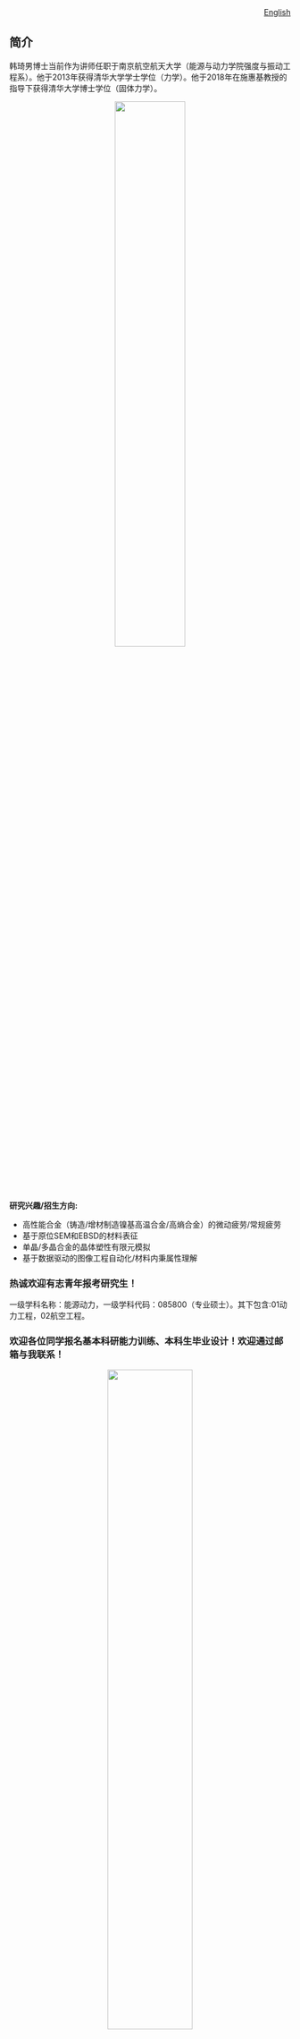 <!--[English](https://hanqn.com/en)-->

<div align="right">
<a class="button2 btn-primary " type="button" href="https://hanqn.com/en"  >English</a>
</div>

## 简介 

<!-- <h2 id="简介" style="margin-top:-35px">简介</h2> -->



韩琦男博士当前作为讲师任职于南京航空航天大学（能源与动力学院强度与振动工程系）。他于2013年获得清华大学学士学位（力学）。他于2018年在施惠基教授的指导下获得清华大学博士学位（固体力学）。

<div align="center">
<img src="https://hanqn.com/img/DrHAN.jpg" width ="50%" height ="50%" />
</div>

<!--
<div align="center">
<img src="https://raw.githubusercontent.com/airq/research/master/头像-small.jpg" width ="40%" height ="40%" />
</div>
-->

**研究兴趣/招生方向:**

- 高性能合金（铸造/增材制造镍基高温合金/高熵合金）的微动疲劳/常规疲劳
- 基于原位SEM和EBSD的材料表征
- 单晶/多晶合金的晶体塑性有限元模拟
- 基于数据驱动的图像工程自动化/材料内秉属性理解




### 热诚欢迎有志青年报考研究生！

一级学科名称：能源动力，一级学科代码：085800（专业硕士）。其下包含:01动力工程，02航空工程。

### 欢迎各位同学报名基本科研能力训练、本科生毕业设计！欢迎通过邮箱与我联系！

<div align="center">
<img src="https://i.loli.net/2019/09/04/drzYDtXu3SA5ZFo.png" width ="55%" height ="55%" />
</div>

<div align="center">
<img src="https://i.loli.net/2020/12/18/j68sTEZSehbAoVf.gif" width ="90%" height ="90%" />
</div>


## 教育经历

**清华大学, 2013-2018**

博士学位（固体力学）

学业一等奖学金，北京市优秀毕业生

博士论文：晶体取向和温度相关的镍基单晶合金微动疲劳性能研究

导师：施惠基教授

**清华大学, 2009-2013**

学士学位（工程力学与航天航空工程）

国家励志奖学金，学业一等奖学金多次，冯氏学者奖学金

## 工作经历

2018.07-2019.03，中国飞机强度研究所发动机强度研究室，工程师

2019.04-，南京航空航天大学能源与动力学院，讲师


## 项目经历

自然基金项目：

- 考虑小角晶界影响的镍基单晶高温合金微动疲劳性能研究 （国家自然科学基金青年项目，主持）
- 接触晶向和温度相关的镍基单晶合金微动疲劳损伤机理及寿命评估模型（国家自然科学基金航空发动机专项，参研）
- 镍基单晶高温合金第二晶向对疲劳性能影响机制的实验和理论研究 （国家自然科学基金，参研）
- 扫描显微环境下高温变形原位测量关键技术及其应用研究（国家自然科学基金重点项目，参研）

其他项目：

- 某试验技术研究与试验装置开发，主持
- 高低周复合载荷下某部件损伤机理及寿命预测研究，主持
- 某材料叶片，参研
- 南航启动基金，主持
- 清华大学王永志科创基金，主持


## 代表性文章

For more details see [Scholar Page](https://scholar.google.com/citations?user=V5QlaLsAAAAJ&hl=en&oi=ao) or [Research Gate](https://www.researchgate.net/profile/Qi_Nan_Han)

Han, Q.-N., Rui, S.-S., Qiu, W., Ma, X., Su, Y., Cui, H., . . . Shi, H. (2019). Crystal orientation effect on fretting fatigue induced geometrically necessary dislocation distribution in Ni-based single-crystal superalloys. Acta Materialia.

Han QN, Lei XS, . . .  Cui HT, Shi HJ. (2021).Temperature-dependent fatigue response of a Fe44Mn36Co10Cr10 high entropy alloy: a coupled in-situ electron microscopy study and crystal plasticity simulation. Under review.

Han, Q.-N., et al.(2020). Effects of temperature and load on fretting fatigue induced geometrically necessary dislocation distribution in titanium alloy. Materials Science & Engineering A.

Han, Q.-N.,  . . . Shi, H. (2019). Effect of crystal orientation on the indentation behaviour of Ni-based single crystal superalloy. Materials Science & Engineering A.

Han Qi-Nan, Qiu Wenhui, Shang Yi-Bo, et al. (2016). In-situ SEM observation and crystal plasticity finite element simulation of fretting fatigue crack formation in Ni-base single-crystal superalloys. Tribology International.

Han QN, Lei XS, . . .  Cui HT, Shi HJ. (2020). In-situ Observation and Finite Element Analysis of Fretting Fatigue Crack Propagation Behavior in 1045 Steel. Chinese Journal of Aeronautics.

Han, Q. N., Rui, S. S., Qiu, W., Su, Y., Ma, X., He, Z., . . . Shi, H. J. (2019). Subsurface crack formation and propagation of fretting fatigue in Ni‐based single‐crystal superalloys. Fatigue & Fracture of Engineering Materials & Structures.

Su, Y., Han, Q.-N., Zhang, C.-C., Shi, H.-J., Niu, L.-S., Deng, G.-J., & Rui, S.-S. (2019). Effects of secondary orientation and temperature on the fretting fatigue behaviors of Ni-based single crystal superalloys. Tribology international, 130, 9-18.




## 学术荣誉

2020, 江苏省双创博士

2020, 能源与动力学院"能动之星"

2019结构健康监测（PHM）机器学习数据挑战赛，第4名

2018清华大学实验室建设贡献奖，三等奖（第一作者），宏微观微动疲劳实验系统

优秀本科生毕业设计论文，清华大学

清华大学数学建模大赛二等奖


## 专利

韩琦男，施惠基，张成成，邓国坚，任远，高靖云，嵇应凤，燕尾型高温微动疲劳实验系统，已授权，2018年5月（申请号CN201721248108.8，公开号CN207423505U）

韩琦男, 苏越, 施惠基, 高温原位微动疲劳实验系统，已授权，2018年6月（申请号CN201721539937.1，公开号CN207516011U）

韩琦男, 杨晓林, 崔海涛, 苏越, 施惠基, 超高温原位微动疲劳实验系统（申请号CN202010167112.1，公开号CN111443103A）

Qinan Han, Xiaolin Yang, et al. SYSTEM FOR ULTRA-HIGH TEMPERATURE IN-SITU FRETTING FATIGUE EXPERIMENT. US Patent. 2021. (under review)

## 软件著作权

韩琦男，方健文，雷旭升，崔海涛，几何必需位错密度计算与可视化软件，2021.4，登记号2021SR0564383.


韩琦男，俞耀，崔海涛，各向异性材料裂尖场变量求解及可视化交互软件，2021.5.13，软著登字第7408326号

## 学术会议

Qinan Han, Jianwen Fang, Haitao Cui, Crystal orientation effect on the fretting fatigue behavior in Ni-based single crystal superalloys, The 8th International Conference on Fracture Fatigue and Wear (FFW 2020), August 26-27, 2020, Online conference.

 Qinan Han, Wenhui Qiu, Haitao Cui, Huiji Shi, Crystal Plasticity Simulation of the Indentation Behavior of Ni-based Single Crystal Superalloy
Considering the Crystal Orientation Effect,  11th International Conference on Computational Methods (ICCM 2020),  9th-12th August 2020, Virtual Conference.

Qinan Han, Shao-Shi Rui, Yue Su, Haitao Cui, Huiji Shi. The Distributions of Geometrically Necessary Dislocation under Different Crystal Orientations in Fretting Fatigue of Ni-based Single-crystal Superalloys. The 16th Asia-Pacific Conference on Fracture and Strength 2020 (APCFS2020). November 3-7 2020. Online conference.

Qi-Nan Han, Hui-Ji Shi, Fretting fatigue crack formation in Ni-base single-crystal superalloys: in-situ SEM experiment and crystal plasticity analysis, 6th World Tribology Congress, 2017, Beijing, China. 

## 教学和学生指导

2020秋季学期《工程弹性力学》课程助教, 春季学期《航空发动机结构分析与设计》课程助教。

研究生指导和协助指导：正在指导硕士生3名、博士生1名，研究生论文和课题均进展顺利。已毕业硕士2名，均按期毕业，其中校优秀硕士论文1名。

本科生指导：指导5名基本科研能力训练、6名本科生毕业设计，学生均取得良好成绩。指导本科生大学生创新创业项目1项。

本科生班级：2021.4-，卓越工程师班班主任。

## 学术活动和国际国内合作

为*Theoretical and Applied Fracture Mechanics*, *Chinese Journal of Aeronautics*等杂志审稿。

International Conference on Environment Engineering and Energy Science (ICEEES 2021)特邀审稿人和技术委员会委员。

江苏省中小型绿色动力装置工程实验室副秘书长。

Innovative Science and Engineering Research Institute (ISERI)邀请会员。

中国机械工程学会会员。

与麻省理工学院(MIT), 怀俄明大学(University of Wyoming)，范德堡大学(Vanderbilt University)，清华大学，北京大学，东南大学，中山大学等国内外知名机构研究人员有深入交流/合作研究。

## 技术语言

- 熟悉科学计算语言、全栈开发
- 熟悉工程仿真、图像处理、数据处理软件
- 普通话一乙、雅思7.0


## 联系方式



地址: 南京市秦淮区御道街29号A10楼（明故宫校区）

邮箱:  hanqn *at* nuaa.edu.cn



<!--  |h|a|n|q|n|@|n|u|a|a|.|e|d|u|.|c|n|  -->



`Last update: 23/05/2021`


<!-- not support by huawei
:microscope: :microscope: :airplane: :airplane: :rocket: :rocket: <br/>
-->


<!--
王永志科创基金，主持
Programming: Fortran (UMAT), Matlab, Python, Python Requests (for data collecting), Html5 & CSS, VueJS, Mobile App (PureWeather on iPhone App Store), Wechat SmallApp (EasyCard), Git
-->

<!--
```markdown
Syntax highlighted code block

# Header 1
## Header 2
### Header 3

- Bulleted
- List

1. Numbered
2. List

**Bold** and _Italic_ and `Code` text

[Link](url) and ![Image](Word Art (3).jpeg)
```

well：
    Effect of crystal orientation on the indentation behaviour of Ni-based single crystal superalloy
    
    
-->
